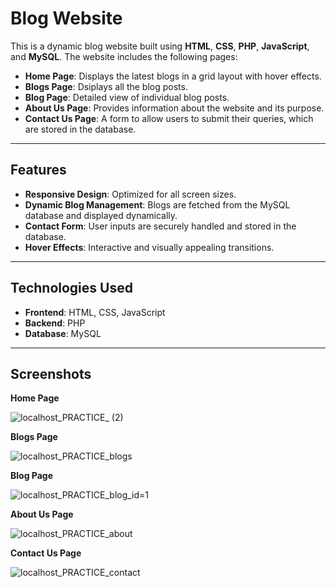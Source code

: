 # Blog Website

This is a dynamic blog website built using **HTML**, **CSS**, **PHP**, **JavaScript**, and **MySQL**. The website includes the following pages:

- **Home Page**: Displays the latest blogs in a grid layout with hover effects.
- **Blogs Page**: Dsiplays all the blog posts.
- **Blog Page**: Detailed view of individual blog posts.
- **About Us Page**: Provides information about the website and its purpose.
- **Contact Us Page**: A form to allow users to submit their queries, which are stored in the database.

---

## Features

- **Responsive Design**: Optimized for all screen sizes.
- **Dynamic Blog Management**: Blogs are fetched from the MySQL database and displayed dynamically.
- **Contact Form**: User inputs are securely handled and stored in the database.
- **Hover Effects**: Interactive and visually appealing transitions.

---

## Technologies Used

- **Frontend**: HTML, CSS, JavaScript
- **Backend**: PHP
- **Database**: MySQL

---

## Screenshots

**Home Page**

![localhost_PRACTICE_ (2)](https://github.com/user-attachments/assets/9bbbd9f8-72c9-4e0c-8c3a-d0a0d1682da6)


**Blogs Page**

![localhost_PRACTICE_blogs](https://github.com/user-attachments/assets/b715f3f5-887d-4777-ad96-2fce92369ad3)


**Blog Page**

![localhost_PRACTICE_blog_id=1](https://github.com/user-attachments/assets/22172243-6d73-44c2-b3e1-11efb26744a6)


**About Us Page**

![localhost_PRACTICE_about](https://github.com/user-attachments/assets/9e7b1252-3127-423b-9c89-cfdb71c3c88e)


**Contact Us Page**

![localhost_PRACTICE_contact](https://github.com/user-attachments/assets/2f586fcd-2a90-4f38-afdc-45992331928e)
